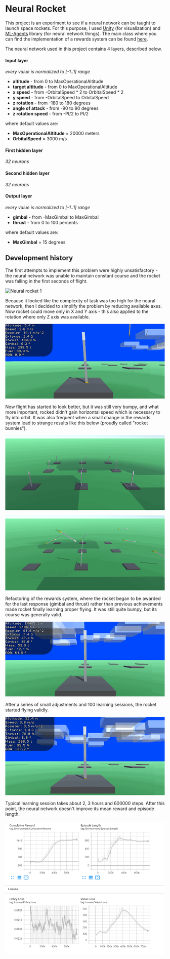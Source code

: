 # Neural Rocket
This project is an experiment to see if a neural network can be taught to launch space rockets. For this purpose, I used [Unity](https://unity.com/) (for visualization) and [ML-Agents](https://github.com/Unity-Technologies/ml-agents) library (for neural network things). The main class where you can find the implementation of a rewards system can be found [here](https://github.com/Tearth/Neural-Rocket/blob/master/Neural%20Rocket/Assets/Scripts/Rocket/RocketAgent.cs).

The neural network used in this project contains 4 layers, described below.

#### Input layer
*every value is normalized to [-1..1] range*
 - **altitude** - from 0 to MaxOperationalAltitude
 - **target altitude** - from 0 to MaxOperationalAltitude
 - **x speed** - from -OrbitalSpeed * 2 to OrbitalSpeed * 2
 - **y speed** - from -OrbitalSpeed to OrbitalSpeed
 - **z rotation** - from -180 to 180 degrees
 - **angle of attack** - from -90 to 90 degrees
 - **z rotation speed** - from -PI/2 to PI/2

where default values are:
 - **MaxOperationalAltitude** = 20000 meters
 - **OrbitalSpeed** = 3000 m/s

#### First hidden layer
*32 neurons*

#### Second hidden layer
*32 neurons*

#### Output layer
*every value is normalized to [-1..1] range*
 - **gimbal** - from -MaxGimbal to MaxGimbal
 - **thrust** - from 0 to 100 percents

where default values are:
 - **MaxGimbal** = 15 degrees

## Development history
The first attempts to implement this problem were highly unsatisfactory - the neural network was unable to maintain constant course and the rocket was falling in the first seconds of flight.

![Neural rocket 1](./Media/neuralrocket1.gif)

Because it looked like the complexity of task was too high for the neural network, then I decided to simplify the problem by reducing available axes. Now rocket could move only in X and Y axis - this also applied to the rotation where only Z axis was available.

![Neural rocket 2](./Media/neuralrocket2.gif)

Now flight has started to look better, but it was still very bumpy, and what more important, rocked didn't gain horizontal speed which is necessary to fly into orbit. It was also frequent when a small change in the rewards system lead to strange results like this below (proudly called "rocket bunnies").

![Neural rocket 3](./Media/neuralrocket3.gif)

![Neural rocket 4](./Media/neuralrocket4.gif)

Refactoring of the rewards system, where the rocket began to be awarded for the last response (gimbal and thrust) rather than previous achievements made rocket finally learning proper flying. It was still quite bumpy, but its course was generally valid.

![Neural rocket 5](./Media/neuralrocket5.gif)

After a series of small adjustments and 100 learning sessions, the rocket started flying validly.

![Neural rocket 8](./Media/neuralrocket8.gif)

Typical learning session takes about 2, 3 hours and 600000 steps. After this point, the neural network doesn't improve its mean reward and episode length.

![Tensorboard](./Media/tensorboard.png)